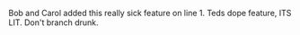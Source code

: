 Bob and Carol added this really sick feature on line 1. 
Teds dope feature, ITS LIT.
Don't branch drunk.